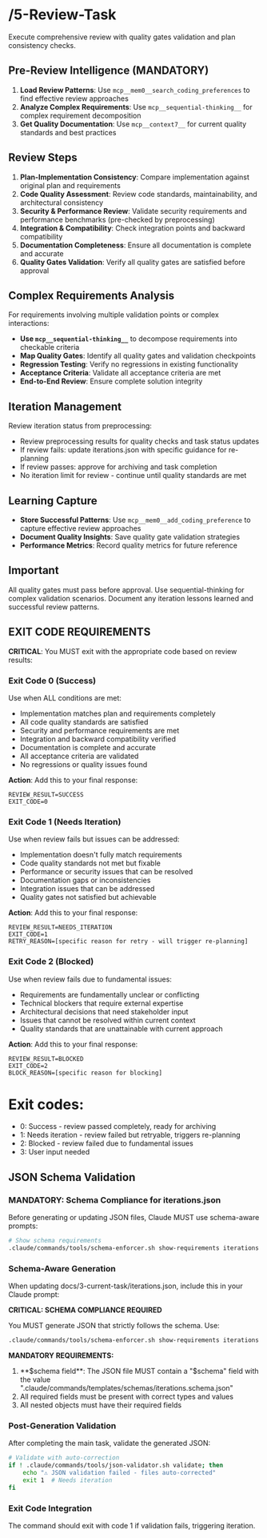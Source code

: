 # /5-Review-Task
Execute comprehensive review with quality gates validation and plan consistency checks.

## Pre-Review Intelligence (MANDATORY)
1. **Load Review Patterns**: Use `mcp__mem0__search_coding_preferences` to find effective review approaches
2. **Analyze Complex Requirements**: Use `mcp__sequential-thinking__` for complex requirement decomposition
3. **Get Quality Documentation**: Use `mcp__context7__` for current quality standards and best practices

## Review Steps
1. **Plan-Implementation Consistency**: Compare implementation against original plan and requirements
2. **Code Quality Assessment**: Review code standards, maintainability, and architectural consistency
3. **Security & Performance Review**: Validate security requirements and performance benchmarks (pre-checked by preprocessing)
4. **Integration & Compatibility**: Check integration points and backward compatibility
5. **Documentation Completeness**: Ensure all documentation is complete and accurate
6. **Quality Gates Validation**: Verify all quality gates are satisfied before approval

## Complex Requirements Analysis
For requirements involving multiple validation points or complex interactions:
- **Use `mcp__sequential-thinking__`** to decompose requirements into checkable criteria
- **Map Quality Gates**: Identify all quality gates and validation checkpoints
- **Regression Testing**: Verify no regressions in existing functionality
- **Acceptance Criteria**: Validate all acceptance criteria are met
- **End-to-End Review**: Ensure complete solution integrity

## Iteration Management
Review iteration status from preprocessing:
- Review preprocessing results for quality checks and task status updates
- If review fails: update iterations.json with specific guidance for re-planning
- If review passes: approve for archiving and task completion
- No iteration limit for review - continue until quality standards are met

## Learning Capture
- **Store Successful Patterns**: Use `mcp__mem0__add_coding_preference` to capture effective review approaches
- **Document Quality Insights**: Save quality gate validation strategies
- **Performance Metrics**: Record quality metrics for future reference

## Important
All quality gates must pass before approval. Use sequential-thinking for complex validation scenarios. Document any iteration lessons learned and successful review patterns.

## EXIT CODE REQUIREMENTS
**CRITICAL**: You MUST exit with the appropriate code based on review results:

### Exit Code 0 (Success)
Use when ALL conditions are met:
- Implementation matches plan and requirements completely
- All code quality standards are satisfied
- Security and performance requirements are met
- Integration and backward compatibility verified
- Documentation is complete and accurate
- All acceptance criteria are validated
- No regressions or quality issues found

**Action**: Add this to your final response:
```
REVIEW_RESULT=SUCCESS
EXIT_CODE=0
```

### Exit Code 1 (Needs Iteration)
Use when review fails but issues can be addressed:
- Implementation doesn't fully match requirements
- Code quality standards not met but fixable
- Performance or security issues that can be resolved
- Documentation gaps or inconsistencies
- Integration issues that can be addressed
- Quality gates not satisfied but achievable

**Action**: Add this to your final response:
```
REVIEW_RESULT=NEEDS_ITERATION
EXIT_CODE=1
RETRY_REASON=[specific reason for retry - will trigger re-planning]
```

### Exit Code 2 (Blocked)
Use when review fails due to fundamental issues:
- Requirements are fundamentally unclear or conflicting
- Technical blockers that require external expertise
- Architectural decisions that need stakeholder input
- Issues that cannot be resolved within current context
- Quality standards that are unattainable with current approach

**Action**: Add this to your final response:
```
REVIEW_RESULT=BLOCKED
EXIT_CODE=2
BLOCK_REASON=[specific reason for blocking]
```

# Exit codes:
- 0: Success - review passed completely, ready for archiving
- 1: Needs iteration - review failed but retryable, triggers re-planning
- 2: Blocked - review failed due to fundamental issues
- 3: User input needed
## JSON Schema Validation
<!-- JSON_SCHEMA_VALIDATION -->

### MANDATORY: Schema Compliance for iterations.json

Before generating or updating JSON files, Claude MUST use schema-aware prompts:

```bash
# Show schema requirements
.claude/commands/tools/schema-enforcer.sh show-requirements iterations
```

### Schema-Aware Generation
When updating docs/3-current-task/iterations.json, include this in your Claude prompt:

**CRITICAL: SCHEMA COMPLIANCE REQUIRED**

You MUST generate JSON that strictly follows the schema. Use:
```bash
.claude/commands/tools/schema-enforcer.sh show-requirements iterations
```

**MANDATORY REQUIREMENTS:**
1. **$schema field**: The JSON file MUST contain a "$schema" field with the value ".claude/commands/templates/schemas/iterations.schema.json"
2. All required fields must be present with correct types and values
3. All nested objects must have their required fields
### Post-Generation Validation
After completing the main task, validate the generated JSON:

```bash
# Validate with auto-correction
if ! .claude/commands/tools/json-validator.sh validate; then
    echo "⚠ JSON validation failed - files auto-corrected"
    exit 1  # Needs iteration
fi
```

### Exit Code Integration
The command should exit with code 1 if validation fails, triggering iteration.

<!-- /JSON_SCHEMA_VALIDATION -->

